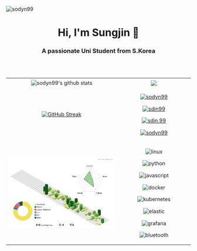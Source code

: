 <!--<img src="https://capsule-render.vercel.app/api?type=waving&color=silver&height=200&section=header" alt="header" style="-webkit-user-drag: none;user-select: none;"/>-->

<p align="left"> <img src="https://komarev.com/ghpvc/?username=sodyn99&label=Profile%20views&color=0e75b6&style=flat" alt="sodyn99" /> </p>

<h1 align="center">Hi, I'm Sungjin 👋</h1>
<h3 align="center">A passionate Uni Student from S.Korea</h3>
<br><br>

<table>
      <tr>
            <td align="center" width="60%"><img align="center" src="https://github-readme-stats.vercel.app/api/?username=sodyn99&show_icons=true&include_all_commits=true&theme=buefy&hide_border=true" alt="sodyn99's github stats" /></td>
            <td align="center" width="40%"><img align="center" src="https://github-readme-stats.vercel.app/api/top-langs/?username=sodyn99&layout=compact&theme=buefy&hide_border=true" /></td>
      </tr>
      <tr>
            <td align="center"><a href="https://git.io/streak-stats"><img src="https://github-readme-streak-stats.herokuapp.com?user=sodyn99&hide_border=true&background=f6f8fa" alt="GitHub Streak"/></a></td>
            <td align="center">
                  <p><a href="https://sodyn99.github.io"><img align="center" src="https://img.shields.io/badge/githubpages-222222?style=for-the-badge&logo=githubpages&logoColor=white" alt="sodyn99"/></a></p>
                  <p><a href="https://linkedin.com/in/sdin99"><img align="center" src="https://img.shields.io/badge/LinkedIn-0077B5?style=for-the-badge&logo=linkedin&logoColor=white" alt="sdin99"/></a></p>
                  <p><a href="https://instagram.com/sdin.99"><img align="center" src="https://img.shields.io/badge/Instagram-E4405F?style=for-the-badge&logo=instagram&logoColor=white" alt="sdin.99"/></a></p>
                  <p><a href="mailto:sodyn99@gmail.com"><img align="center" src="https://img.shields.io/badge/Gmail-D14836?style=for-the-badge&logo=gmail&logoColor=white" alt="sodyn99"/></a></p>
            </td>
      </tr>
      <tr>
            <td><img src="profile-3d-contrib/profile-green-animate.svg"/</td>
            <td align="center">
                  <p><img align="center" src="https://img.shields.io/badge/linux-FCC624?style=for-the-badge&logo=linux&logoColor=white" alt="linux"/></p>
                  <p><img align="center" src="https://img.shields.io/badge/python-3776AB?style=for-the-badge&logo=python&logoColor=white" alt="python"/></p>
                  <p><img align="center" src="https://img.shields.io/badge/javascript-F7DF1E?style=for-the-badge&logo=javascript&logoColor=white" alt="javascript"/></p>
                  <p><img align="center" src="https://img.shields.io/badge/docker-2496ED?style=for-the-badge&logo=docker&logoColor=white" alt="docker"/></p>
                  <p><img align="center" src="https://img.shields.io/badge/kubernetes-326CE5?style=for-the-badge&logo=kubernetes&logoColor=white" alt="kubernetes"/></p>
                  <p><img align="center" src="https://img.shields.io/badge/elastic-005571?style=for-the-badge&logo=elastic&logoColor=white" alt="elastic"/></p>
                  <p><img align="center" src="https://img.shields.io/badge/grafana-F46800?style=for-the-badge&logo=grafana&logoColor=white" alt="grafana"/></p>
                  <p><img align="center" src="https://img.shields.io/badge/bluetooth-0082FC?style=for-the-badge&logo=bluetooth&logoColor=white" alt="bluetooth"/></p>
            </td>
      </tr>
</table>

<!--[![Solved.ac Profile](http://mazassumnida.wtf/api/generate_badge?boj=sdin)](https://solved.ac/sdin)-->

<!--
### Top Repositories:

<a href="https://github.com/sodyn99/sodyn99.github.io">
  <img align="center" src="https://github-readme-stats.vercel.app/api/pin/?username=sodyn99&repo=sodyn99.github.io&theme=buefy" />
</a>
<a href="https://github.com/sodyn99/sports-web-crawling">
  <img align="center" src="https://github-readme-stats.vercel.app/api/pin/?username=sodyn99&repo=sports-web-crawling&theme=buefy" />
</a>
-->

<!--![](https://github-profile-trophy.vercel.app/?username=sodyn99&theme=flat&no-frame=false&no-bg=false&margin-w=4)-->

![]()

<!--<img src="https://capsule-render.vercel.app/api?type=waving&color=silver&height=200&section=footer" alt="footer" style="-webkit-user-drag: none;user-select: none;"/>-->
